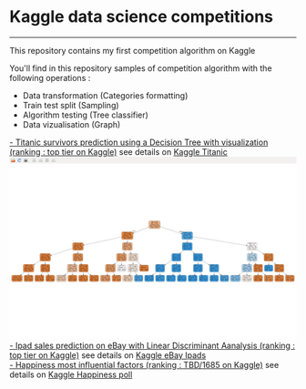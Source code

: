 # Kaggle data science competitions
----------------------------------
This repository contains my first competition algorithm on Kaggle

You'll find in this repository samples of competition algorithm with the following operations :
- Data transformation (Categories formatting)
- Train test split (Sampling)
- Algorithm testing (Tree classifier)
- Data vizualisation (Graph)    

[- Titanic survivors prediction using a Decision Tree with visualization (ranking : top tier on Kaggle)](/KaggleTitanic.py) see details on [Kaggle Titanic](https://www.kaggle.com/c/titanic)
![Alt text](tree.png)
[- Ipad sales prediction on eBay with Linear Discriminant Aanalysis (ranking : top tier on Kaggle)](/KaggleiPad.py) see details on [Kaggle eBay Ipads](https://inclass.kaggle.com/c/15-071x-the-analytics-edge-summer-2015)    
[- Happiness most influential factors (ranking : TBD/1685 on Kaggle)](/KaggleHappiness.py) see details on [Kaggle Happiness poll](https://www.kaggle.com/c/the-analytics-edge-mit-15-071x)    
